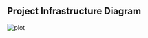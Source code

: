 ## Project Infrastructure Diagram
![plot](https://s385vla.storage.yandex.net/rdisk/eaa46384350132b94512802f2e490dc5f3c8dc49058635e9dc35197d8fa834ce/623f3ebb/bjm_2JYksuDp6gs3xw1DyqylkZYin_VlP-Zk-TYNfw0jWnZHX72bILUyDoA2nd_OS9eDp6-m3NxAYfklMK5Mjw==?uid=196613797&filename=Scheme.png&disposition=inline&hash=&limit=0&content_type=image%2Fpng&owner_uid=196613797&fsize=1073753&hid=8c3fc42a5327a0de9108f9c23d50d133&media_type=image&tknv=v2&etag=62da51203566bd611b4912b0d3fe6165&rtoken=fJymjRttkSQj&force_default=yes&ycrid=na-3f31b27c24a7359beaaccba7092d1554-downloader15h&ts=5db218af0e4c0&s=8e822cd0ed56c2596d5c5fc08cf04559a91714d4f97fe5a72ab0500de31bdcf8&pb=U2FsdGVkX18l8UbfYtk9aUtK7B4yyx3RMPmzfmCJDN1SIprIfZSEJSPxT87eEsZ4mV4fa9tcI5rmdIJlS_fyYjONAsdofmJkg46lsk3ZXrM)